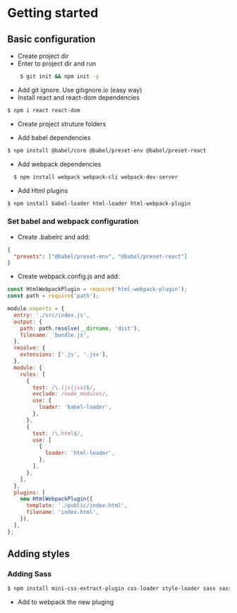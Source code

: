 # Getting started

## Basic configuration

- Create project dir
- Enter to project dir and run

```bash
    $ git init && npm init -y
```

- Add git ignore. Use gitignore.io (easy way)
- Install react and react-dom dependencies

```bash
$ npm i react react-dom
```

- Create project struture folders

- Add babel dependencies

```bash
$ npm install @babel/core @babel/preset-env @babel/preset-react
```

- Add webpack dependencies

```bash
  $ npm install webpack webpack-cli webpack-dev-server
```

- Add Html plugins

```bash
$ npm install babel-loader html-loader html-webpack-plugin
```

### Set babel and webpack configuration

- Create .babelrc and add:

```json
{
  "presets": ["@babel/preset-env", "@babel/preset-react"]
}
```

- Create webpack.config.js and add:

```js
const HtmlWebpackPlugin = require('html-webpack-plugin');
const path = require('path');

module.exports = {
  entry: './src/index.js',
  output: {
    path: path.resolve(__dirname, 'dist'),
    filename: 'bundle.js',
  },
  resolve: {
    extensions: ['.js', '.jsx'],
  },
  module: {
    rules: [
      {
        test: /\.(js|jsx)$/,
        exclude: /node_modules/,
        use: {
          loader: 'babel-loader',
        },
      },
      {
        test: /\.html$/,
        use: [
          {
            loader: 'html-loader',
          },
        ],
      },
    ],
  },
  plugins: [
    new HtmlWebpackPlugin({
      template: './public/index.html',
      filename: 'index.html',
    }),
  ],
};
```

## Adding styles

### Adding Sass

```bash
$ npm install mini-css-extract-plugin css-loader style-loader sass sass-loader -D
```

- Add to webpack the new pluging
